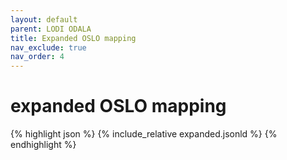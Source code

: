```yaml
---
layout: default
parent: LODI ODALA
title: Expanded OSLO mapping
nav_exclude: true
nav_order: 4
---
```


# expanded OSLO mapping

{% highlight json %}
{% include_relative  expanded.jsonld %}
{% endhighlight %}
